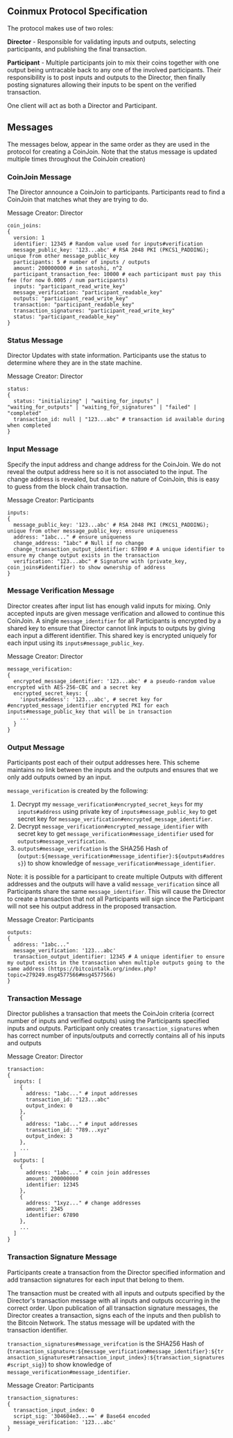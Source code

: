 ## Coinmux Protocol Specification

The protocol makes use of two roles:

**Director** - Responsible for validating inputs and outputs, selecting participants, and publishing the final transaction.

**Participant** - Multiple participants join to mix their coins together with one output being untracable back to any one of the involved participants. Their responsibility is to post inputs and outputs to the Director, then finally posting signatures allowing their inputs to be spent on the verified transaction.

One client will act as both a Director and Participant.

## Messages

The messages below, appear in the same order as they are used in the protocol for creating a CoinJoin. Note that the status message is updated multiple times throughout the CoinJoin creation)

### CoinJoin Message
The Director announce a CoinJoin to participants.
Participants read to find a CoinJoin that matches what they are trying to do.

Message Creator: Director
```
coin_joins:
{
  version: 1
  identifier: 12345 # Random value used for inputs#verification
  message_public_key: '123...abc' # RSA 2048 PKI (PKCS1_PADDING); unique from other message_public_key
  participants: 5 # number of inputs / outputs
  amount: 200000000 # in satoshi, n^2
  participant_transaction_fee: 10000 # each participant must pay this fee (for now 0.0005 / num participants)
  inputs: "participant_read_write_key"
  message_verification: "participant_readable_key"
  outputs: "participant_read_write_key"
  transaction: "participant_readable_key"
  transaction_signatures: "participant_read_write_key"
  status: "participant_readable_key"
}
```

### Status Message

Director Updates with state information.
Participants use the status to determine where they are in the state machine.

Message Creator: Director
```
status:
{
  status: "initializing" | "waiting_for_inputs" | "waiting_for_outputs" | "waiting_for_signatures" | "failed" | "completed"
  transaction_id: null | "123...abc" # transaction id available during when completed
}
```

### Input Message

Specify the input address and change address for the CoinJoin.
We do not reveal the output address here so it is not associated to the input.
The change address is revealed, but due to the nature of CoinJoin, this is easy to guess from the block chain transaction.

Message Creator: Participants
```
inputs:
{
  message_public_key: '123...abc' # RSA 2048 PKI (PKCS1_PADDING); unique from other message_public_key; ensure uniqueness
  address: "1abc..." # ensure uniqueness
  change_address: "1abc" # Null if no change
  change_transaction_output_identifier: 67890 # A unique identifier to ensure my change output exists in the transaction
  verification: "123...abc" # Signature with (private_key, coin_joins#identifier) to show ownership of address
}
```

### Message Verification Message

Director creates after input list has enough valid inputs for mixing.
Only accepted inputs are given message verification and allowed to continue this CoinJoin.
A single ```message_identifier``` for all Participants is encrypted by a shared key to ensure that Director cannot link inputs to outputs by giving each input a different identifier. This shared key is encrypted uniquely for each input using its ```inputs#message_public_key```.

Message Creator: Director
```
message_verification:
{
  encrypted_message_identifier: '123...abc' # a pseudo-random value encrypted with AES-256-CBC and a secret key
  encrypted_secret_keys: {
    'inputs#addess': '123...abc', # secret key for #encrypted_message_identifier encrypted PKI for each inputs#message_public_key that will be in transaction
    ...
  }
}
```

### Output Message

Participants post each of their output addresses here.
This scheme maintains no link between the inputs and the outputs and ensures that we only add outputs owned by an input.

```message_verification``` is created by the following:

1. Decrypt my ```message_verification#encrypted_secret_keys``` for my ```inputs#address``` using private key of ```inputs#message_public_key``` to get secret key for ```message_verification#encrypted_message_identifier```.
2. Decrypt ```message_verification#encrypted_message_identifier``` with secret key to get ```message_verification#message_identifier``` used for ```outputs#message_verification```.
3. ```outputs#message_verifcation``` is the SHA256 Hash of (```output:${message_verification#message_identifier}:${outputs#address}```) to show knowledge of ```message_verification#message_identifier```.

Note: it is possible for a participant to create multiple Outputs with different addresses and the outputs will have a valid ```message_verification``` since all Participants share the same ```message_identifier```. This will cause the Director to create a transaction that not all Participants will sign since the Participant will not see his output address in the proposed transaction.

Message Creator: Participants
```
outputs:
{
  address: "1abc..."
  message_verification: '123...abc'
  transaction_output_identifier: 12345 # A unique identifier to ensure my output exists in the transaction when multiple outputs going to the same address (https://bitcointalk.org/index.php?topic=279249.msg4577566#msg4577566)
}
```

### Transaction Message

Director publishes a transaction that meets the CoinJoin criteria (correct number of inputs and verified outputs) using the Participants specified inputs and outputs.
Participant only creates ```transaction_signatures``` when has correct number of inputs/outputs and correctly contains all of his inputs and outputs

Message Creator: Director
```
transaction:
{
  inputs: [
    {
      address: "1abc..." # input addresses
      transaction_id: "123...abc"
      output_index: 0
    },
    {
      address: "1abc..." # input addresses
      transaction_id: "789...xyz"
      output_index: 3
    },
    ...
  ]
  outputs: [
    {
      address: "1abc..." # coin join addresses
      amount: 200000000
      identifier: 12345
    },
    {
      address: "1xyz..." # change addresses
      amount: 2345
      identifier: 67890
    },
    ...
  ]
}
```

### Transaction Signature Message

Participants create a transaction from the Director specified information and add transaction signatures for each input that belong to them.

The transaction must be created with all inputs and outputs specified by the Director's transaction message with all inputs and outputs occurring in the correct order.
Upon publication of all transaction signature messages, the Director creates a transaction, signs each of the inputs and then publish to the Bitcoin Network. The status message will be updated with the transaction identifier.

```transaction_signatures#message_verifcation``` is the SHA256 Hash of (```transaction_signature:${message_verification#message_identifier}:${transaction_signatures#transaction_input_index}:${transaction_signatures#script_sig}```) to show knowledge of ```message_verification#message_identifier```.

Message Creator: Participants
```
transaction_signatures:
{
  transaction_input_index: 0
  script_sig: '304604e3...==' # Base64 encoded
  message_verification: '123...abc'
}
```
